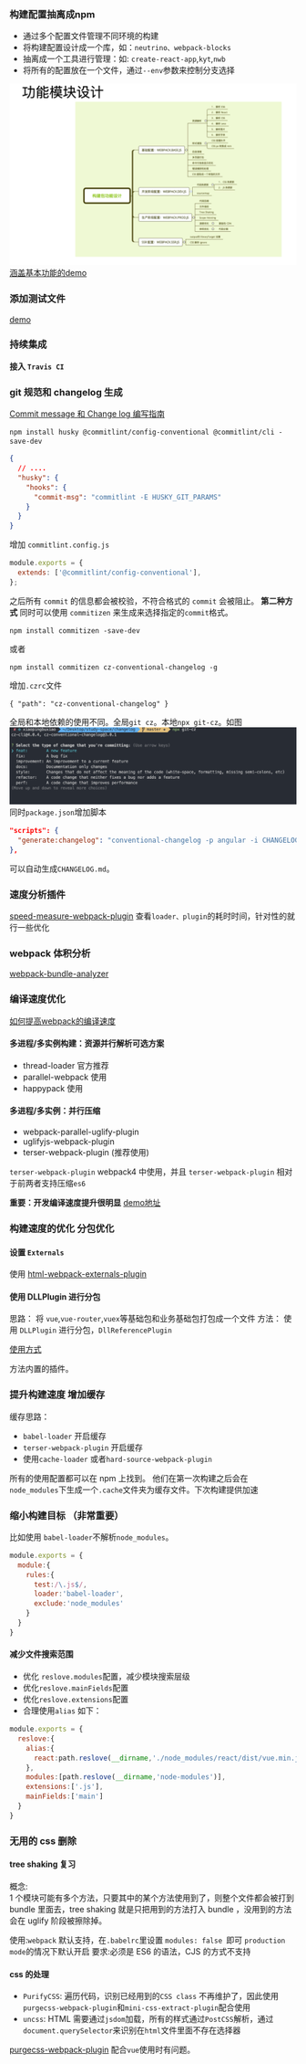 
### 构建配置抽离成npm
* 通过多个配置文件管理不同环境的构建
* 将构建配置设计成一个库，如：`neutrino、webpack-blocks`
* 抽离成一个工具进行管理：如: `create-react-app`,`kyt`,`nwb`
* 将所有的配置放在一个文件，通过`--env`参数来控制分支选择

![功能模块设计](./功能模块设计.png)
[涵盖基本功能的demo](https://github.com/xiaopingbuxiao/webpack/tree/master/my-project)


### 添加测试文件

[demo](https://github.com/xiaopingbuxiao/webpack/tree/master/my-project02)


### 持续集成

**接入 `Travis CI`**


### git 规范和 changelog 生成

[Commit message 和 Change log 编写指南](https://www.ruanyifeng.com/blog/2016/01/commit_message_change_log.html)

```shell
npm install husky @commitlint/config-conventional @commitlint/cli -save-dev
```
```json package.json
{
  // ....
  "husky": {
    "hooks": {
      "commit-msg": "commitlint -E HUSKY_GIT_PARAMS"
    }
  }
}
```

增加 `commitlint.config.js` 
```js
module.exports = {
  extends: ['@commitlint/config-conventional'],
};
```
之后所有 `commit` 的信息都会被校验，不符合格式的 `commit` 会被阻止。
**第二种方式**
同时可以使用 `commitizen` 来生成来选择指定的`commit`格式。
```shell
npm install commitizen -save-dev
```
或者 
```
npm install commitizen cz-conventional-changelog -g
```
增加`.czrc`文件
```
{ "path": "cz-conventional-changelog" }
```
全局和本地依赖的使用不同。全局`git cz`。本地`npx git-cz`。如图
![](./git.png)
同时`package.json`增加脚本
```json package.json
"scripts": {
  "generate:changelog": "conventional-changelog -p angular -i CHANGELOG.md -s"
},
```
可以自动生成`CHANGELOG.md`。


### 速度分析插件
[speed-measure-webpack-plugin](https://www.npmjs.com/package/speed-measure-webpack-plugin)
查看`loader、plugin`的耗时时间，针对性的就行一些优化


### webpack 体积分析
[webpack-bundle-analyzer](https://www.npmjs.com/package/webpack-bundle-analyzer)


### 编译速度优化
[如何提高webpack的编译速度](https://github.com/ly2011/blog/issues/44)

#### 多进程/多实例构建：资源并行解析可选方案
* thread-loader 官方推荐
* parallel-webpack 使用
* happypack 使用

#### 多进程/多实例：并行压缩
* webpack-parallel-uglify-plugin 
* uglifyjs-webpack-plugin
* terser-webpack-plugin (推荐使用)

`terser-webpack-plugin` webpack4 中使用，并且 `terser-webpack-plugin` 相对于前两者支持压缩`es6`



**重要：开发编译速度提升很明显**
[demo地址](https://github.com/xiaopingbuxiao/webpack/tree/master/my-project02)


### 构建速度的优化 分包优化 

####  设置 `Externals` 
使用 [html-webpack-externals-plugin](https://www.npmjs.com/package/html-webpack-externals-plugin)

#### 使用 DLLPlugin 进行分包
思路： 将 `vue`,`vue-router`,`vuex`等基础包和业务基础包打包成一个文件 
方法： 使用 `DLLPlugin` 进行分包，`DllReferencePlugin`

[使用方式](https://webpack.docschina.org/plugins/dll-plugin/)

方法内置的插件。 


### 提升构建速度 增加缓存
缓存思路：
* `babel-loader` 开启缓存
* `terser-webpack-plugin` 开启缓存
* 使用`cache-loader` 或者`hard-source-webpack-plugin`

所有的使用配置都可以在 npm 上找到。
他们在第一次构建之后会在`node_modules`下生成一个`.cache`文件夹为缓存文件。下次构建提供加速


### 缩小构建目标 （**非常重要**）

比如使用 `babel-loader`不解析`node_modules`。
```js
module.exports = {
  module:{
    rules:{
      test:/\.js$/,
      loader:'babel-loader',
      exclude:'node_modules'
    }
  }
}
```
#### 减少文件搜索范围
* 优化 `reslove.modules`配置，减少模块搜索层级
* 优化`reslove.mainFields`配置
* 优化`reslove.extensions`配置
* 合理使用`alias`
如下：
```js
module.exports = {
  reslove:{
    alias:{
      react:path.reslove(__dirname,'./node_modules/react/dist/vue.min.js')
    },
    modules:[path.reslove(__dirname,'node-modules')],
    extensions:['.js'],
    mainFields:['main']
  }
}
```


### 无用的 css 删除

#### tree shaking 复习
概念:     
1 个模块可能有多个方法，只要其中的某个方法使用到了，则整个文件都会被打到 bundle 里面去，tree shaking 就是只把用到的方法打入 bundle ，没用到的方法会在 uglify 阶段被擦除掉。

使用:`webpack` 默认支持，在` .babelrc `里设置 `modules: false `即可  `production mode`的情况下默认开启
要求:必须是 ES6 的语法，CJS 的方式不支持


#### css 的处理

* `PurifyCSS`: 遍历代码，识别已经用到的`CSS class` 不再维护了，因此使用`purgecss-webpack-plugin`和`mini-css-extract-plugin`配合使用
* `uncss`: HTML 需要通过`jsdom`加载，所有的样式通过`PostCSS`解析，通过`document.querySelector`来识别在`html`文件里面不存在选择器


[purgecss-webpack-plugin](https://www.npmjs.com/package/purgecss-webpack-plugin) 配合`vue`使用时有问题。
